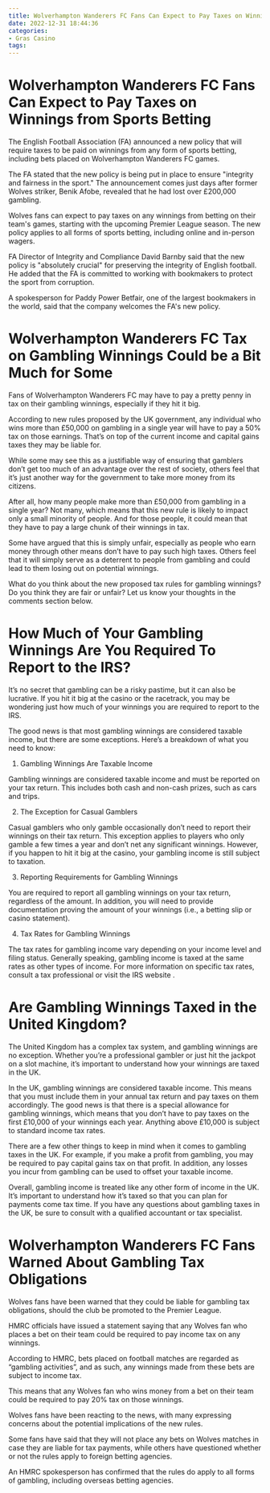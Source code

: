 ```yaml
---
title: Wolverhampton Wanderers FC Fans Can Expect to Pay Taxes on Winnings from Sports Betting
date: 2022-12-31 18:44:36
categories:
- Gras Casino
tags:
---
```



#  Wolverhampton Wanderers FC Fans Can Expect to Pay Taxes on Winnings from Sports Betting

The English Football Association (FA) announced a new policy that will require taxes to be paid on winnings from any form of sports betting, including bets placed on Wolverhampton Wanderers FC games.

The FA stated that the new policy is being put in place to ensure "integrity and fairness in the sport." The announcement comes just days after former Wolves striker, Benik Afobe, revealed that he had lost over £200,000 gambling.

Wolves fans can expect to pay taxes on any winnings from betting on their team's games, starting with the upcoming Premier League season. The new policy applies to all forms of sports betting, including online and in-person wagers.

FA Director of Integrity and Compliance David Barnby said that the new policy is "absolutely crucial" for preserving the integrity of English football. He added that the FA is committed to working with bookmakers to protect the sport from corruption.

A spokesperson for Paddy Power Betfair, one of the largest bookmakers in the world, said that the company welcomes the FA's new policy.

#  Wolverhampton Wanderers FC Tax on Gambling Winnings Could be a Bit Much for Some

Fans of Wolverhampton Wanderers FC may have to pay a pretty penny in tax on their gambling winnings, especially if they hit it big.

According to new rules proposed by the UK government, any individual who wins more than £50,000 on gambling in a single year will have to pay a 50% tax on those earnings. That’s on top of the current income and capital gains taxes they may be liable for.

While some may see this as a justifiable way of ensuring that gamblers don’t get too much of an advantage over the rest of society, others feel that it’s just another way for the government to take more money from its citizens.

After all, how many people make more than £50,000 from gambling in a single year? Not many, which means that this new rule is likely to impact only a small minority of people. And for those people, it could mean that they have to pay a large chunk of their winnings in tax.

Some have argued that this is simply unfair, especially as people who earn money through other means don’t have to pay such high taxes. Others feel that it will simply serve as a deterrent to people from gambling and could lead to them losing out on potential winnings.

What do you think about the new proposed tax rules for gambling winnings? Do you think they are fair or unfair? Let us know your thoughts in the comments section below.

#  How Much of Your Gambling Winnings Are You Required To Report to the IRS?

It’s no secret that gambling can be a risky pastime, but it can also be lucrative. If you hit it big at the casino or the racetrack, you may be wondering just how much of your winnings you are required to report to the IRS.

The good news is that most gambling winnings are considered taxable income, but there are some exceptions. Here’s a breakdown of what you need to know:

1. Gambling Winnings Are Taxable Income

Gambling winnings are considered taxable income and must be reported on your tax return. This includes both cash and non-cash prizes, such as cars and trips.

2. The Exception for Casual Gamblers

Casual gamblers who only gamble occasionally don’t need to report their winnings on their tax return. This exception applies to players who only gamble a few times a year and don’t net any significant winnings. However, if you happen to hit it big at the casino, your gambling income is still subject to taxation.

3. Reporting Requirements for Gambling Winnings

You are required to report all gambling winnings on your tax return, regardless of the amount. In addition, you will need to provide documentation proving the amount of your winnings (i.e., a betting slip or casino statement).

4. Tax Rates for Gambling Winnings

The tax rates for gambling income vary depending on your income level and filing status. Generally speaking, gambling income is taxed at the same rates as other types of income. For more information on specific tax rates, consult a tax professional or visit the IRS website .

#  Are Gambling Winnings Taxed in the United Kingdom?

The United Kingdom has a complex tax system, and gambling winnings are no exception. Whether you’re a professional gambler or just hit the jackpot on a slot machine, it’s important to understand how your winnings are taxed in the UK.

In the UK, gambling winnings are considered taxable income. This means that you must include them in your annual tax return and pay taxes on them accordingly. The good news is that there is a special allowance for gambling winnings, which means that you don’t have to pay taxes on the first £10,000 of your winnings each year. Anything above £10,000 is subject to standard income tax rates.

There are a few other things to keep in mind when it comes to gambling taxes in the UK. For example, if you make a profit from gambling, you may be required to pay capital gains tax on that profit. In addition, any losses you incur from gambling can be used to offset your taxable income.

Overall, gambling income is treated like any other form of income in the UK. It’s important to understand how it’s taxed so that you can plan for payments come tax time. If you have any questions about gambling taxes in the UK, be sure to consult with a qualified accountant or tax specialist.

#  Wolverhampton Wanderers FC Fans Warned About Gambling Tax Obligations

Wolves fans have been warned that they could be liable for gambling tax obligations, should the club be promoted to the Premier League.

HMRC officials have issued a statement saying that any Wolves fan who places a bet on their team could be required to pay income tax on any winnings.

According to HMRC, bets placed on football matches are regarded as “gambling activities”, and as such, any winnings made from these bets are subject to income tax.

This means that any Wolves fan who wins money from a bet on their team could be required to pay 20% tax on those winnings.

Wolves fans have been reacting to the news, with many expressing concerns about the potential implications of the new rules.

Some fans have said that they will not place any bets on Wolves matches in case they are liable for tax payments, while others have questioned whether or not the rules apply to foreign betting agencies.

An HMRC spokesperson has confirmed that the rules do apply to all forms of gambling, including overseas betting agencies.